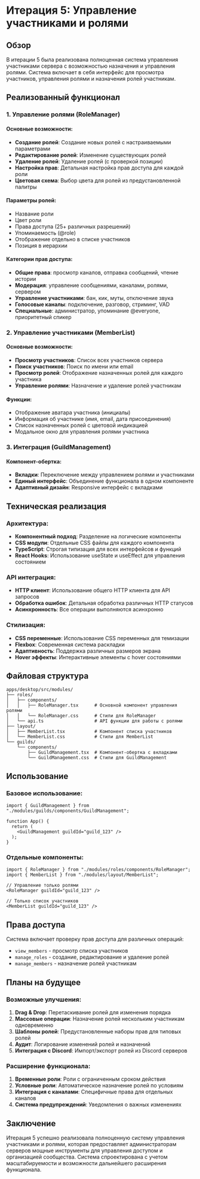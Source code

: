 # Итерация 5: Управление участниками и ролями

## Обзор

В итерации 5 была реализована полноценная система управления участниками сервера с возможностью назначения и управления ролями. Система включает в себя интерфейс для просмотра участников, управления ролями и назначения ролей участникам.

## Реализованный функционал

### 1. Управление ролями (RoleManager)

#### Основные возможности:
- **Создание ролей**: Создание новых ролей с настраиваемыми параметрами
- **Редактирование ролей**: Изменение существующих ролей
- **Удаление ролей**: Удаление ролей (с проверкой позиции)
- **Настройка прав**: Детальная настройка прав доступа для каждой роли
- **Цветовая схема**: Выбор цвета для ролей из предустановленной палитры

#### Параметры ролей:
- Название роли
- Цвет роли
- Права доступа (25+ различных разрешений)
- Упоминаемость (@role)
- Отображение отдельно в списке участников
- Позиция в иерархии

#### Категории прав доступа:
- **Общие права**: просмотр каналов, отправка сообщений, чтение истории
- **Модерация**: управление сообщениями, каналами, ролями, сервером
- **Управление участниками**: бан, кик, муты, отключение звука
- **Голосовые каналы**: подключение, разговор, стриминг, VAD
- **Специальные**: администратор, упоминание @everyone, приоритетный спикер

### 2. Управление участниками (MemberList)

#### Основные возможности:
- **Просмотр участников**: Список всех участников сервера
- **Поиск участников**: Поиск по имени или email
- **Просмотр ролей**: Отображение назначенных ролей для каждого участника
- **Управление ролями**: Назначение и удаление ролей участникам

#### Функции:
- Отображение аватара участника (инициалы)
- Информация об участнике (имя, email, дата присоединения)
- Список назначенных ролей с цветовой индикацией
- Модальное окно для управления ролями участника

### 3. Интеграция (GuildManagement)

#### Компонент-обертка:
- **Вкладки**: Переключение между управлением ролями и участниками
- **Единый интерфейс**: Объединение функционала в одном компоненте
- **Адаптивный дизайн**: Responsive интерфейс с вкладками

## Техническая реализация

### Архитектура:
- **Компонентный подход**: Разделение на логические компоненты
- **CSS модули**: Отдельные CSS файлы для каждого компонента
- **TypeScript**: Строгая типизация для всех интерфейсов и функций
- **React Hooks**: Использование useState и useEffect для управления состоянием

### API интеграция:
- **HTTP клиент**: Использование общего HTTP клиента для API запросов
- **Обработка ошибок**: Детальная обработка различных HTTP статусов
- **Асинхронность**: Все операции выполняются асинхронно

### Стилизация:
- **CSS переменные**: Использование CSS переменных для темизации
- **Flexbox**: Современная система раскладки
- **Адаптивность**: Поддержка различных размеров экрана
- **Hover эффекты**: Интерактивные элементы с hover состояниями

## Файловая структура

```
apps/desktop/src/modules/
├── roles/
│   ├── components/
│   │   ├── RoleManager.tsx      # Основной компонент управления ролями
│   │   └── RoleManager.css      # Стили для RoleManager
│   └── api.ts                   # API функции для работы с ролями
├── layout/
│   ├── MemberList.tsx           # Компонент списка участников
│   └── MemberList.css           # Стили для MemberList
└── guilds/
    └── components/
        ├── GuildManagement.tsx  # Компонент-обертка с вкладками
        └── GuildManagement.css  # Стили для GuildManagement
```

## Использование

### Базовое использование:
```tsx
import { GuildManagement } from "./modules/guilds/components/GuildManagement";

function App() {
  return (
    <GuildManagement guildId="guild_123" />
  );
}
```

### Отдельные компоненты:
```tsx
import { RoleManager } from "./modules/roles/components/RoleManager";
import { MemberList } from "./modules/layout/MemberList";

// Управление только ролями
<RoleManager guildId="guild_123" />

// Только список участников
<MemberList guildId="guild_123" />
```

## Права доступа

Система включает проверку прав доступа для различных операций:
- `view_members` - просмотр списка участников
- `manage_roles` - создание, редактирование и удаление ролей
- `manage_members` - назначение ролей участникам

## Планы на будущее

### Возможные улучшения:
1. **Drag & Drop**: Перетаскивание ролей для изменения порядка
2. **Массовые операции**: Назначение ролей нескольким участникам одновременно
3. **Шаблоны ролей**: Предустановленные наборы прав для типовых ролей
4. **Аудит**: Логирование изменений ролей и назначений
5. **Интеграция с Discord**: Импорт/экспорт ролей из Discord серверов

### Расширение функционала:
1. **Временные роли**: Роли с ограниченным сроком действия
2. **Условные роли**: Автоматическое назначение ролей по условиям
3. **Интеграция с каналами**: Специфичные права для отдельных каналов
4. **Система предупреждений**: Уведомления о важных изменениях

## Заключение

Итерация 5 успешно реализовала полноценную систему управления участниками и ролями, которая предоставляет администраторам серверов мощные инструменты для управления доступом и организацией сообщества. Система спроектирована с учетом масштабируемости и возможности дальнейшего расширения функционала.
